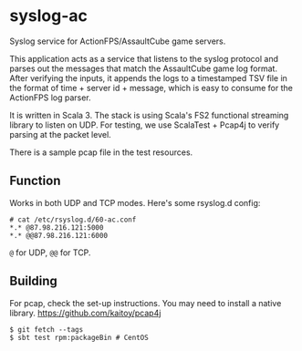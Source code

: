 # syslog-ac

Syslog service for ActionFPS/AssaultCube game servers.

This application acts as a service that listens to the syslog protocol and parses out the messages that match the
AssaultCube game log format. After verifying the inputs, it appends the logs to a timestamped TSV file in the format
of time + server id + message, which is easy to consume for the ActionFPS log parser.

It is written in Scala 3. The stack is using Scala's FS2 functional streaming library to listen on UDP.
For testing, we use ScalaTest + Pcap4j to verify parsing at the packet level.

There is a sample pcap file in the test resources.

## Function

Works in both UDP and TCP modes. Here's some rsyslog.d config:

```
# cat /etc/rsyslog.d/60-ac.conf
*.* @87.98.216.121:5000
*.* @@87.98.216.121:6000
```

`@` for UDP, `@@` for TCP.

## Building

For pcap, check the set-up instructions. You may need to install a native library.
https://github.com/kaitoy/pcap4j

```
$ git fetch --tags
$ sbt test rpm:packageBin # CentOS
```
